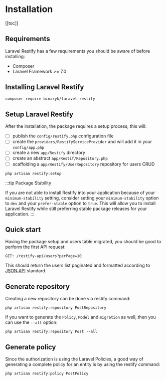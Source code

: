 # Installation

[[toc]]

## Requirements

Laravel Restify has a few requirements you should be aware of before installing:

- Composer
- Laravel Framework >= 7.0

## Installing Laravel Restify

```bash
composer require binaryk/laravel-restify
```

## Setup Laravel Restify
After the installation, the package requires a setup process, this will: 

- [ ] publish the `config/restify.php` configuration file
- [ ] create the `providers/RestifyServiceProvider` and will add it in your `config/app.php` 
- [ ] create a new `app/Restify` directory
- [ ] create an abstract `app/Restif/Repository.php`
- [ ] scaffolding a `app/Restify/UserRepository` repository for users CRUD

```shell script
php artisan restify:setup
```

:::tip Package Stability

If you are not able to install Restify into your application because of your `minimum-stability` setting,
 consider setting your `minimum-stability` option to `dev` and your `prefer-stable` option to `true`. 
 This will allow you to install Laravel Restify while still preferring stable package 
 releases for your application.
:::

## Quick start

Having the package setup and users table migrated, you should be good to perform the first API request:

```http request
GET: /restify-api/users?perPage=10
```

This should return the users list paginated and formatted according to [JSON:API](https://jsonapi.org/format/) standard.

## Generate repository

Creating a new repository can be done via restify command: 

```shell script
php artisan restify:repository PostRepository
```

If you want to generate the `Policy`, `Model` and `migration` as well, then you can use the `--all` option:

```shell script
php artisan restify:repository Post --all
```
## Generate policy 

Since the authorization is using the Laravel Policies, a good way of generating a complete policy for an entity is by using the restify command:

```shell script
php artisan restify:policy PostPolicy
```
